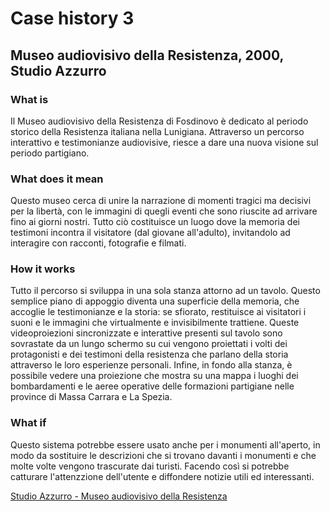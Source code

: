 # Case history 3

## Museo audiovisivo della Resistenza, 2000, Studio Azzurro

### What is
Il Museo audiovisivo della Resistenza di Fosdinovo è dedicato al periodo storico della Resistenza italiana nella Lunigiana.
Attraverso un percorso interattivo e testimonianze audiovisive, riesce a dare una nuova visione sul periodo partigiano.

### What does it mean
Questo museo cerca di unire la narrazione di momenti tragici ma decisivi per la libertà, con le immagini di quegli eventi che sono 
riuscite ad arrivare fino ai giorni nostri. Tutto ciò costituisce un luogo dove la memoria dei testimoni incontra il visitatore 
(dal giovane all'adulto), invitandolo ad interagire con racconti, fotografie e filmati.

### How it works
Tutto il percorso si sviluppa in una sola stanza attorno ad un tavolo. Questo semplice piano di appoggio diventa una superficie 
della memoria, che accoglie le testimonianze e la storia: se sfiorato, restituisce ai visitatori i suoni e le immagini che 
virtualmente e invisibilmente trattiene. Queste videoproiezioni sincronizzate e interattive presenti sul tavolo sono sovrastate 
da un lungo schermo su cui vengono proiettati i volti dei protagonisti e dei testimoni della resistenza che parlano della storia 
attraverso le loro esperienze personali. Infine, in fondo alla stanza, è possibile vedere una proiezione che mostra su una mappa
i luoghi dei bombardamenti e le aeree operative delle formazioni partigiane nelle province di Massa Carrara e La Spezia.

### What if
Questo sistema potrebbe essere usato anche per i monumenti all'aperto, in modo da sostituire le descrizioni che si trovano davanti
i monumenti e che molte volte vengono trascurate dai turisti. Facendo così si potrebbe catturare l'attenzzione dell'utente e 
diffondere notizie utili ed interessanti. 

[Studio Azzurro - Museo audiovisivo della Resistenza](http://www.museodellaresistenza.it/)
